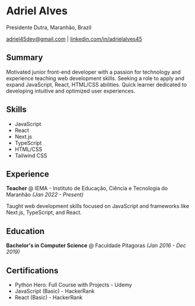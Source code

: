 # Adriel Alves

Presidente Dutra, Maranhão, Brazil  

adriel45dev@gmail.com | [linkedin.com/in/adrielalves45](https://www.linkedin.com/in/adrielalves45/)

## Summary

Motivated junior front-end developer with a passion for technology and experience teaching web development skills. Seeking a role to apply and expand JavaScript, React, HTML/CSS abilities. Quick learner dedicated to developing intuitive and optimized user experiences.  

## Skills

- JavaScript
- React
- Next.js  
- TypeScript
- HTML/CSS
- Tailwind CSS

## Experience

**Teacher** @ IEMA - Instituto de Educação, Ciência e Tecnologia do Maranhão _(Jan 2022 - Present)_

Taught web development skills focused on JavaScript and frameworks like Next.js, TypeScript, and React.

## Education

**Bachelor's in Computer Science** @ Faculdade Pitagoras _(Jan 2016 - Dec 2019)_ 

## Certifications  

- Python Hero: Full Course with Projects - Udemy
- JavaScript (Basic) - HackerRank
- React (Basic) - HackerRank

